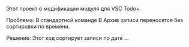 Этот проект о модификации модуля для VSC Todo+.


Проблема:
  В стандартной команде В Архив записи переносятся без сортировки по времени.
  
Решение:
  Этот код сортирует записи по дате ...
